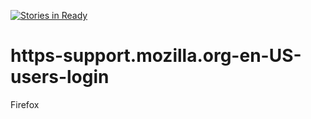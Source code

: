[![Stories in Ready](https://badge.waffle.io/CrystalEyes7/https-support.mozilla.org-en-US-users-login.png?label=ready&title=Ready)](https://waffle.io/CrystalEyes7/https-support.mozilla.org-en-US-users-login)
# https-support.mozilla.org-en-US-users-login
Firefox 
